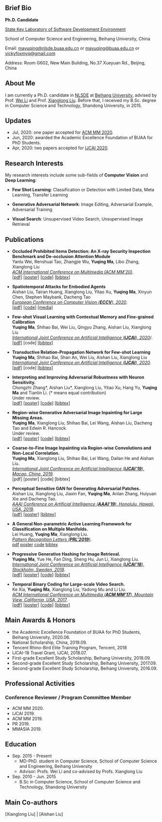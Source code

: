 ## Brief Bio
**Ph.D. Candidate**

[State Key Laboratory of Software Development Environment](http://www.nlsde.buaa.edu.cn/)

School of Computer Science and Engineering, Beihang University, China

Email: mayuqing@nlsde.buaa.edu.cn or
             mayuqing@buaa.edu.cn or
             vickyfoxmyq@gmail.com

Address: Room G602, New Main Building, No.37 Xueyuan Rd., Beijing, China

## About Me
I am currently a Ph.D. candidate in [NLSDE](http://www.nlsde.buaa.edu.cn/) at [Beihang University](https://www.buaa.edu.cn/), advised by Prof. [Wei Li](http://sites.nlsde.buaa.edu.cn/~liwei/) and Prof. [Xianglong Liu](http://sites.nlsde.buaa.edu.cn/~xlliu/). Before that, I received my B.Sc. degree in Computer Science and Technology, Shandong University, in 2015.

## Updates
* Jul, 2020: one paper accepted for [ACM MM 2020](https://2020.acmmm.org/).
* Jun, 2020: awarded the Academic Excellence Foundation of BUAA for PhD Students.
* Apr, 2020: two papers accepted for [IJCAI 2020](https://www.ijcai20.org/).

## Research Interests
My research interests include some sub-fields of **Computer Vision** and **Deep Learning**:
* **Few Shot Learning**: Classification or Detection with Limited Data, Meta Learning, Transfer Learning

* **Generative Adversarial Network**: Image Editing, Adversarial Example, Adversarial Training

* **Visual Search**: Unsupervised Video Search, Unsupervised Image Retrieval

## Publications
* **Occluded Prohibited Items Detection: An X-ray Security Inspection Benchmark and De-occlusion Attention Module**
<br>Yanlu Wei, Renshuai Tao, Zhangjie Wu, **Yuqing Ma**, Libo Zhang, Xianglong Liu
<br>*[ACM International Conference on Multimedia (ACM MM’20)](https://acmmm.org/)*.
<br>[[pdf]](http://sites.nlsde.buaa.edu.cn/~mayuqing/#) [[poster]](http://sites.nlsde.buaa.edu.cn/~mayuqing/#) [[code]](https://github.com/OPIXray-author/OPIXray) [[bibtex]](http://sites.nlsde.buaa.edu.cn/~mayuqing/#)

* **Spatiotemporal Attacks for Embodied Agents**
<br>Aishan Liu, Tairan Huang, Xianglong Liu, Yitao Xu, **Yuqing Ma**, Xinyun Chen, Stephen Maybank, Dacheng Tao
<br>*[European Conference on Computer Vision (**ECCV**), 2020](https://eccv2020.eu/)*.
<br>[[pdf](https://arxiv.org/pdf/2005.09161.pdf)] [[code]](https://github.com/liuaishan/SpatiotemporalAttack) [[media]](https://www.qbitai.com/2020/07/16562.html)

* **Few-shot Visual Learning with Contextual Memory and Fine-grained Calibration**
<br>**Yuqing Ma**, Shihao Bai, Wei Liu, Qingyu Zhang, Aishan Liu, Xianglong Liu
<br>*[International Joint Conference on Artificial Intelligence (**IJCAI**), 2020](http://ijcai20.org/)*/.
<br>[[pdf]](https://www.ijcai.org/Proceedings/2020/0112.pdf) [code] [[bibtex]](http://sites.nlsde.buaa.edu.cn/~mayuqing/files/papers/TPRN.bib)

* **Transductive Relation-Propagation Network for Few-shot Learning**
<br>**Yuqing Ma**, Shihao Bai, Shan An, Wei Liu, Aishan Liu, Xianglong Liu
<br>*[International Joint Conference on Artificial Intelligence (**IJCAI**), 2020](http://ijcai20.org/)*.
<br>[[pdf]](https://www.ijcai.org/Proceedings/2020/0113.pdf) [code] [[bibtex]](http://sites.nlsde.buaa.edu.cn/~mayuqing/files/papers/IPN.bib)

* **Interpreting and Improving Adversarial Robustness with Neuron Sensitivity.**
<br>Chongzhi Zhang*, Aishan Liu*, Xianglong Liu, Yitao Xu, Hang Yu, **Yuqing Ma** and Tianlin Li. (* means equal contribution)
<br>Under review.
<br>[[pdf]](http://sites.nlsde.buaa.edu.cn/~mayuqing/#) [[poster]](http://sites.nlsde.buaa.edu.cn/~mayuqing/#) [[code]](http://sites.nlsde.buaa.edu.cn/~mayuqing/#) [[bibtex]](http://sites.nlsde.buaa.edu.cn/~mayuqing/#)

* **Region-wise Generative Adversarial Image Inpainting for Large Missing Areas.**
<br>**Yuqing Ma**, Xianglong Liu, Shihao Bai, Lei Wang, Aishan Liu, Dacheng Tao and Edwin R. Hancock.
<br>Under review.
<br>[[pdf]](https://arxiv.org/pdf/1909.12507.pdf) [[poster]](http://sites.nlsde.buaa.edu.cn/~mayuqing/#) [[code]](https://github.com/vickyFox/Region-wise-Inpainting) [[bibtex]](http://sites.nlsde.buaa.edu.cn/~mayuqing/files/papers/ijcai19.bib)

* **Coarse-to-Fine Image Inpainting via Region-wise Convolutions and Non-Local Correlation.**
<br>**Yuqing Ma**, Xianglong Liu, Shihao Bai, Lei Wang, Dailan He and Aishan Liu.
<br>*[International Joint Conference on Artificial Intelligence (**IJCAI’19**), Macao, China, 2019](http://ijcai19.org/)*.
<br>[pdf] [poster] [code] [bibtex]

* **Perceptual Sensitive GAN for Generating Adversarial Patches.**
<br>Aishan Liu, Xianglong Liu, Jiaxin Fan, **Yuqing Ma**, Anlan Zhang, Huiyuan Xie and Dacheng Tao.
<br>*[AAAI Conference on Artificial Intelligence (**AAAI’19**), Honolulu, Hawaii, USA, 2019](https://aaai.org/Conferences/AAAI-19/)*.
<br>[[pdf]](https://aaai.org/Conferences/AAAI-19/) [[poster]](http://sites.nlsde.buaa.edu.cn/~mayuqing/#) [[bibtex]](http://sites.nlsde.buaa.edu.cn/~mayuqing/files/papers/psgan_aaai2019.bib)

* **A General Non-parametric Active Learning Framework for Classification on Multiple Manifolds.**
<br>Lei Huang, **Yuqing Ma**, Xianglong Liu.
<br>*[Pattern Recognition Letters (**PRL’2019**)](https://www.journals.elsevier.com/pattern-recognition-letters)*.
<br>[pdf](http://sites.nlsde.buaa.edu.cn/~mayuqing/files/papers/NPA.pdf) [poster](http://sites.nlsde.buaa.edu.cn/~mayuqing/#) [code](http://sites.nlsde.buaa.edu.cn/~mayuqing/#) [bibtex](http://sites.nlsde.buaa.edu.cn/~mayuqing/files/papers/NPA.bib)

* **Progressive Generative Hashing for Image Retrieval.**
<br>**Yuqing Ma**, Yue He, Fan Ding, Sheng Hu, Jun Li, Xianglong Liu.
<br>*[International Joint Conference on Artificial Intelligence (**IJCAI’18**), Stockholm, Sweden, 2018](http://ijcai-18.org/)*.
<br>[[pdf]](http://sites.nlsde.buaa.edu.cn/~mayuqing/files/papers/pgh.pdf) [[poster]](http://sites.nlsde.buaa.edu.cn/~mayuqing/#) [[code]](http://sites.nlsde.buaa.edu.cn/~mayuqing/#) [[bibtex]](http://sites.nlsde.buaa.edu.cn/~mayuqing/files/papers/pgh.bib)

* **Temporal Binary Coding for Large-scale Video Search.**
<br>Ke Xia, **Yuqing Ma**, Xianglong Liu, Yadong Mu and Li Liu.
<br>*[ACM International Conference on Multimedia (**ACM MM’17**), Mountain View, California, USA, 2017](https://acmmm.org/)*.
<br>[[pdf]](http://sites.nlsde.buaa.edu.cn/~mayuqing/files/papers/TVH.pdf) [[poster]](http://sites.nlsde.buaa.edu.cn/~mayuqing/#) [[code]](http://sites.nlsde.buaa.edu.cn/~mayuqing/#) [[bibtex]](http://sites.nlsde.buaa.edu.cn/~mayuqing/files/papers/TVH.bib)

## Main Awards & Honors
* the Academic Excellence Foundation of BUAA for PhD Students, Beihang University, 2020.06.
* National Scholarship, China, 2019.09.
* Tencent Rhino-Bird Elite Training Program, Tencent, 2018
* IJCAI-18 Travel Grant, IJCAI, 2018.07.
* First-grade Excellent Study Scholarship, Beihang University, 2018.09.
* Second-grade Excellent Study Scholarship, Beihang University, 2017.09.
* Second-grade Excellent Study Scholarship, Beihang University, 2016.09.

## Professional Activities
### Conference Reviewer / Program Committee Member
* ACM MM 2020.
* IJCAI 2019.
* ACM MM 2019.
* PR 2019.
* MMASIA 2019.

## Education
* Sep. 2015 - Present 
  * MD-PhD. student in Computer Science, School of Computer Science and Engineering, Beihang University
  * Advisor: Profs. Wei Li and co-advised by Profs. Xianglong Liu
* Sep. 2010 - Jun. 2015
  * B.Sc in Computer Science, School of Computer Science and Technology, Shandong University

## Main Co-authors

[Xianglong Liu] | [Aishan Liu]

